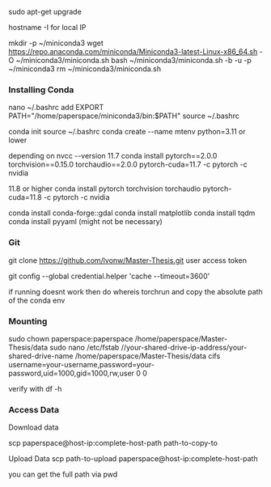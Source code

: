 sudo apt-get upgrade

hostname -I for local IP

mkdir -p ~/miniconda3
wget https://repo.anaconda.com/miniconda/Miniconda3-latest-Linux-x86_64.sh -O ~/miniconda3/miniconda.sh
bash ~/miniconda3/miniconda.sh -b -u -p ~/miniconda3
rm ~/miniconda3/miniconda.sh

### Installing Conda 
nano ~/.bashrc
add EXPORT PATH="/home/paperspace/miniconda3/bin:$PATH"
source ~/.bashrc

conda init
source ~/.bashrc
conda create --name mtenv python=3.11 or lower

depending on nvcc --version
11.7
conda install pytorch==2.0.0 torchvision==0.15.0 torchaudio==2.0.0 pytorch-cuda=11.7 -c pytorch -c nvidia

11.8 or higher 
conda install pytorch torchvision torchaudio pytorch-cuda=11.8 -c pytorch -c nvidia

conda install conda-forge::gdal
conda install matplotlib
conda install tqdm
conda install pyyaml (might not be necessary)

### Git
git clone https://github.com/lvonw/Master-Thesis.git
user 
access token

git config --global credential.helper 'cache --timeout=3600'

if running doesnt work then do whereis torchrun and copy the absolute path of 
the conda env

### Mounting
sudo chown paperspace:paperspace /home/paperspace/Master-Thesis/data
sudo nano /etc/fstab
//your-shared-drive-ip-address/your-shared-drive-name /home/paperspace/Master-Thesis/data   cifs  username=your-username,password=your-password,uid=1000,gid=1000,rw,user  0  0

verify with 
df -h

### Access Data
Download data 

scp paperspace@host-ip:complete-host-path path-to-copy-to

Upload Data
scp path-to-upload paperspace@host-ip:complete-host-path 

you can get the full path via pwd